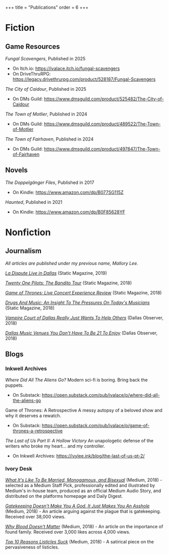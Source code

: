 +++
 title = "Publications"
 order = 6
+++

# Fiction
## Game Resources
*Fungal Scavengers*, Published in 2025
- On Itch.io: https://ivalace.itch.io/fungal-scavengers
- On DriveThruRPG: https://legacy.drivethrurpg.com/product/528187/Fungal-Scavengers

*The City of Caidour*, Published in 2025
- On DMs Guild: https://www.dmsguild.com/product/525482/The-City-of-Caidour

*The Town of Motlier*, Published in 2024
- On DMs Guild: https://www.dmsguild.com/product/489522/The-Town-of-Motlier

*The Town of Fairhaven*, Published in 2024
- On DMs Guild: https://www.dmsguild.com/product/497847/The-Town-of-Fairhaven

## Novels
*The Doppelgänger Files*, Published in 2017
- On Kindle: https://www.amazon.com/dp/B077SG115Z

*Haunted*, Published in 2021
- On Kindle: https://www.amazon.com/dp/B0F85628YF

# Nonfiction
## Journalism
*All articles are published under my previous name, Mallory Lee.*

*[La Dispute Live in Dallas](https://web.archive.org/web/20221203224429/https://staticmagazine.net/ladispute2018/)* (Static Magazine, 2019)

*[Twenty One Pilots: The Bandito Tour](https://web.archive.org/web/20221203230242/https://staticmagazine.net/twenty-one-pilots-bandito-tour/)* (Static Magazine, 2018)

*[Game of Thrones: Live Concert Experience Review](https://web.archive.org/web/20221205101039/https://staticmagazine.net/game-of-thrones-live-concert-experience-review/)* (Static Magazine, 2018)

*[Drugs And Music: An Insight To The Pressures On Today's Musicians](https://web.archive.org/web/20221205122550/https://staticmagazine.net/opinion-drugsandmusic/)* (Static Magazine, 2018)

*[Vampire Court of Dallas Really Just Wants To Help Others](https://www.dallasobserver.com/arts/vampire-court-of-dallas-allows-more-than-just-vampires-11079326)* (Dallas Observer, 2018)

*[Dallas Music Venues You Don't Have To Be 21 To Enjoy](https://www.dallasobserver.com/music/dallas-music-venues-you-dont-have-to-be-21-to-get-into-10729977)* (Dallas Observer, 2018)

## Blogs

### Inkwell Archives

*Where Did All The Aliens Go?*
Modern sci-fi is boring. Bring back the puppets.
- On Substack: https://open.substack.com/pub/ivalace/p/where-did-all-the-aliens-go

Game of Thrones: A Retrospective
A messy autopsy of a beloved show and why it deserves a rewatch.
- On Substack: https://open.substack.com/pub/ivalace/p/game-of-thrones-a-retrospective

*The Last of Us Part II: A Hollow Victory*
An unapologetic defense of the writers who broke my heart... and my controller.
- On Inkwell Archives: https://ivylee.ink/blog/the-last-of-us-pt-2/

### Ivory Desk

*[What It's Like To Be Married, Monogamous, and Bisexual](https://theivorydesk.medium.com/married-monogamous-and-bisexual-abeaf97ac9cb)* (Medium, 2018) - selected as a Medium Staff Pick, professionally edited and illustrated by Medium's in-house team, produced as an official Medium Audio Story, and distributed on the platforms homepage and Daily Digest.

*[Gatekeeping Doesn't Make You A God. It Just Makes You An Asshole](https://theivorydesk.medium.com/gatekeeping-doesnt-make-you-a-god-it-just-makes-you-an-asshole-bc7b13446eeb)* (Medium, 2018) - An article arguing against the plague that is gatekeeping. Received over 38,000 views.

*[Why Blood Doesn't Matter](https://medium.com/@theivorydesk/why-blood-doesnt-matter-d799040d0f0b)* (Medium, 2018) - An article on the importance of found family. Received over 3,000 likes across 4,000 views.

*[Top 10 Reasons Listicles Suck](https://medium.com/p/5ddce680a595)* (Medium, 2018) - A satirical piece on the pervasiveness of listicles.